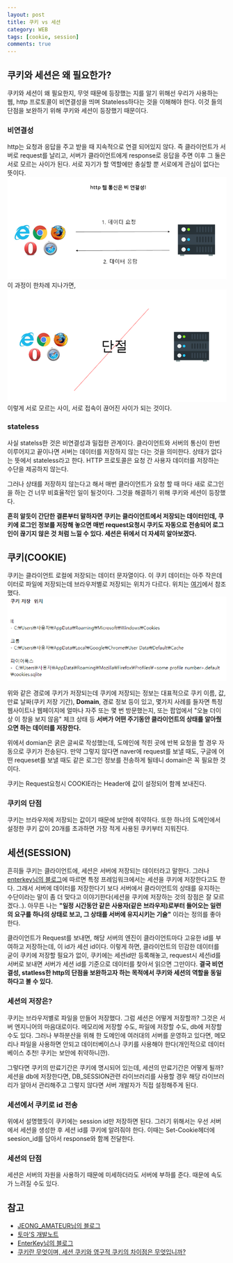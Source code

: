 ```yaml
---
layout: post
title: 쿠키 vs 세션
category: WEB
tags: [cookie, session]
comments: true
---
```


## 쿠키와 세션은 왜 필요한가?
쿠키와 세션이 왜 필요한지, 무엇 때문에 등장했는 지를 알기 위해선 우리가 사용하는 웹, http 프로토콜이 비연결성을 띄며 Stateless하다는 것을 이해해야 한다. 이것 들의 단점을 보완하기 위해 쿠키와 세션이 등장했기 때문이다.

### 비연결성
http는 요청과 응답을 주고 받을 때 지속적으로 연결 되어있지 않다. 즉 클라이언트가 서버로 request를 날리고, 서버가 클라이언트에게 response로 응답을 주면 이후 그 둘은 서로 모르는 사이가 된다. 서로 자기가 할 역할에만 충실할 뿐 서로에게 관심이 없다는 뜻이다. 
![cookie1](/public/img/cookie/1.PNG)
이 과정이 한차례 지나가면, 
![cookie2](/public/img/cookie/2.PNG)
이렇게 서로 모르는 사이, 서로 접속이 끊어진 사이가 되는 것이다.

### stateless
사실 statelss한 것은 비연결성과 밀접한 관계이다. 클라이언트와 서버의 통신이 한번 이루어지고 끝이나면 서버는 데이터를 저장하지 않는 다는 것을 의미한다. 상태가 없다는 뜻에서 stateless라고 한다. HTTP 프로토콜은 요청 간 사용자 데이터를 저장하는 수단을 제공하지 않는다.

그러나 상태를 저장하지 않는다고 해서 매번 클라이언트가 요청 할 때 마다 새로 로그인을 하는 건 너무 비효율적인 일이 될것이다. 그것을 해결하기 위해 쿠키와 세션이 등장했다.

**흔히 알듯이 간단한 결론부터 말하자면 쿠키는 클라이언트에서 저장되는 데이터인데, 쿠키에 로그인 정보를 저장해 놓으면 매번 request요청시 쿠키도 자동으로 전송되어 로그인이 끊기지 않은 것 처럼 느낄 수 있다. 세션은 뒤에서 더 자세히 알아보겠다.**

## 쿠키(COOKIE)
쿠키는 클라이언트 로컬에 저장되는 데이터 문자열이다. 이 쿠키 데이터는 아주 작은데이터로 파일에 저장되는데 브라우저별로 저장되는 위치가 다르다. 위치는 [여기](https://m.blog.naver.com/PostView.nhn?blogId=krquddnr37&logNo=20203705957&proxyReferer=https%3A%2F%2Fwww.google.co.kr%2F)에서 참조했다.
![cookie3](/public/img/cookie/3.PNG)

위와 같은 경로에 쿠키가 저장되는데 쿠키에 저장되는 정보는 대표적으로 쿠키 이름, 값, 만료 날짜(쿠키 저장 기간), **Domain**, 경로 정보 등이 있고, 몇가지 사례를 들자면 특정 웹사이트나 웹페이지에 얼마나 자주 또는 몇 번 방문했는지, 또는 팝업에서 "오늘 더이상 이 창을 보지 않음" 체크 상태 등 **서버가 어떤 주기동안 클라이언트의 상태를 알아줬으면 하는 데이터를 저장한다.**

위에서 domian은 굵은 글씨로 작성했는데, 도메인에 적힌 곳에 반복 요청을 할 경우 자동으로 쿠키가 전송된다. 만약 그렇지 않다면 naver에 request를 보낼 때도, 구글에 어떤 requeset를 보낼 때도 같은 로그인 정보를 전송하게 될테니 domain은 꼭 필요한 것이다.

쿠키는 Request요청시 COOKIE라는 Header에 값이 설정되어 함께 보내진다.

### 쿠키의 단점
쿠키는 브라우저에 저장되는 값이기 때문에 보안에 취약하다. 또한 하나의 도메인에서 설정한 쿠키 값이 20개를 초과하면 가장 적게 사용된 쿠키부터 지워진다.

## 세션(SESSION)
흔히들 쿠키는 클라이언트에, 세션은 서버에 저장되는 데이터라고 말한다. 그러나 [enterkey님의 블로그](http://enterkey.tistory.com/419)에 따르면 특정 프레임워크에서는 세션을 쿠키에 저장한다고도 한다. 그래서 서버에 데이터를 저장한다기 보다 서버에서 클라이언트의 상태를 유지하는 수단이라는 말이 좀 더 맞다고 이야기한다(세션을 쿠키에 저장하는 것의 장점은 잘 모르겠다..). 
아무튼 나는 **"일정 시간동안 같은 사용자(같은 브라우저)로부터 들어오는 일련의 요구를 하나의 상태로 보고, 그 상태를 서버에 유지시키는 기술"** 이라는 정의를 좋아한다.

클라이언트가 Request를 보내면, 해당 서버의 엔진이 클라이언트마다 고유한 id를 부여하고 저장하는데, 이 id가 세션 id이다. 이렇게 하면, 클라이언트의 민감한 데이터를 굳이 쿠키에 저장할 필요가 없이, 쿠키에는 세션id만 등록해놓고, request시 세션id를 서버로 보내면 서버가 세션 id를 기준으로 데이터를 찾아서 읽으면 그만이다. **결국 비연결성, statless한 http의 단점을 보완하고자 하는 목적에서 쿠키와 세션의 역할을 동일하다고 볼 수 있다.**

### 세션의 저장은?
쿠키는 브라우저별로 파일을 만들어 저장했다. 그럼 세션은 어떻게 저장할까? 그것은 서버 엔지니어의 마음대로이다. 메모리에 저장할 수도, 파일에 저장할 수도, db에 저장할 수도 있다. 그러나 부하분산을 위해 한 도메인에 여러대의 서버를 운영하고 있다면, 메모리나 파일을 사용하면 안되고 데이터베이스나 쿠키를 사용해야 한다(개인적으로 데이터베이스 추천! 쿠키는 보안에 취약하니깐).

그렇다면 쿠키의 만료기간은 쿠키에 명시되어 있는데, 세션의 만료기간은 어떻게 될까? 세션을 db에 저장한다면, DB_SESSION관련 라이브러리를 사용할 경우 해당 라이브러리가 알아서 관리해주고 그렇지 않다면 서버 개발자가 직접 설정해주게 된다.

### 세션에서 쿠키로 id 전송
위에서 설명했듯이 쿠키에는 session id만 저장하면 된다. 그러기 위해서는 우선 서버에서 세션을 생성한 후 세션 id를 쿠키에 알려줘야 한다. 이때는 Set-Cookie헤더에 seesion_id를 담아서 response와 함께 전달한다.

### 세션의 단점
세션은 서버의 자원을 사용하기 때문에 미세하더라도 서버에 부하를 준다. 때문에 속도가 느려질 수도 있다.


## 참고
* [JEONG_AMATEUR님의 블로그](http://jeong-pro.tistory.com/80)
* [토마'S 개발노트](http://toma0912.tistory.com/67)
* [EnterKey님의 블로그](http://enterkey.tistory.com/419)
* [쿠키란 무엇이며, 세션 쿠키와 영구적 쿠키의 차이점은 무엇입니까?](https://www.cisco.com/c/en/us/products/collateral/security/web-security-appliance/kr/117925-technote-csc-00.html)